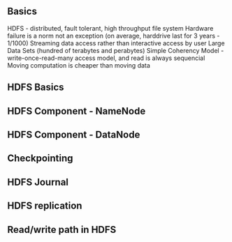 ## Basics
HDFS - distributed, fault tolerant, high throughput file system
Hardware failure is a norm not an exception (on average, harddrive last for 3 years - 1/1000)
Streaming data access rather than interactive access by user
Large Data Sets (hundred of terabytes and perabytes)
Simple Coherency Model - write-once-read-many access model, and read is always sequencial
Moving computation is cheaper than moving data


## HDFS Basics


## HDFS Component - NameNode
## HDFS Component - DataNode
## Checkpointing
## HDFS Journal
## HDFS replication
## Read/write path in HDFS

